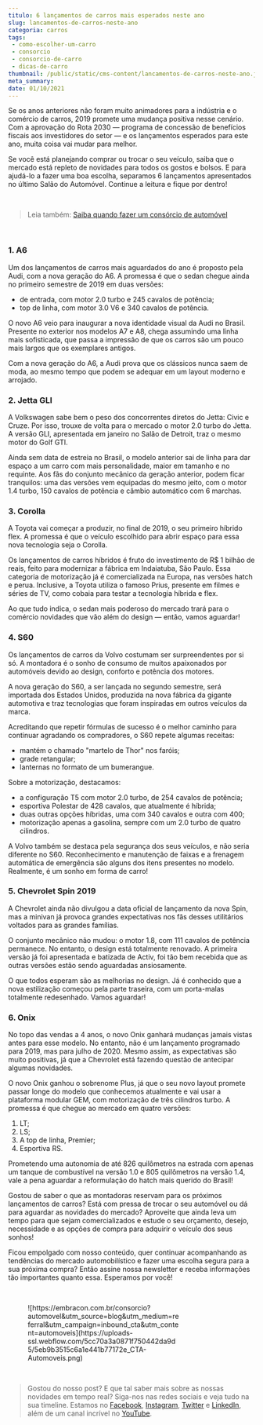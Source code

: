 ```yaml
---
titulo: 6 lançamentos de carros mais esperados neste ano
slug: lancamentos-de-carros-neste-ano
categoria: carros
tags:
 - como-escolher-um-carro
 - consorcio
 - consorcio-de-carro
 - dicas-de-carro
thumbnail: /public/static/cms-content/lancamentos-de-carros-neste-ano.jpg
meta_summary: 
date: 01/10/2021
---
```

Se os anos anteriores não foram muito animadores para a indústria e o comércio de carros, 2019 promete uma mudança positiva nesse cenário. Com a aprovação do Rota 2030 — programa de concessão de benefícios fiscais aos investidores do setor — e os lançamentos esperados para este ano, muita coisa vai mudar para melhor.

Se você está planejando comprar ou trocar o seu veículo, saiba que o mercado está repleto de novidades para todos os gostos e bolsos. E para ajudá-lo a fazer uma boa escolha, separamos 6 lançamentos apresentados no último Salão do Automóvel. Continue a leitura e fique por dentro!

‍

> Leia também: [Saiba quando fazer um consórcio de automóvel](https://www.embracon.com.br/blog/saiba-quando-fazer-um-consorcio-de-automovel)

‍

### 1. A6

Um dos lançamentos de carros mais aguardados do ano é proposto pela Audi, com a nova geração do A6. A promessa é que o sedan chegue ainda no primeiro semestre de 2019 em duas versões:

- de entrada, com motor 2.0 turbo e 245 cavalos de potência;
- top de linha, com motor 3.0 V6 e 340 cavalos de potência.

O novo A6 veio para inaugurar a nova identidade visual da Audi no Brasil. Presente no exterior nos modelos A7 e A8, chega assumindo uma linha mais sofisticada, que passa a impressão de que os carros são um pouco mais largos que os exemplares antigos.

Com a nova geração do A6, a Audi prova que os clássicos nunca saem de moda, ao mesmo tempo que podem se adequar em um layout moderno e arrojado.

### 2. Jetta GLI

A Volkswagen sabe bem o peso dos concorrentes diretos do Jetta: Civic e Cruze. Por isso, trouxe de volta para o mercado o motor 2.0 turbo do Jetta. A versão GLI, apresentada em janeiro no Salão de Detroit, traz o mesmo motor do Golf GTI.

Ainda sem data de estreia no Brasil, o modelo anterior sai de linha para dar espaço a um carro com mais personalidade, maior em tamanho e no requinte. Aos fãs do conjunto mecânico da geração anterior, podem ficar tranquilos: uma das versões vem equipadas do mesmo jeito, com o motor 1.4 turbo, 150 cavalos de potência e câmbio automático com 6 marchas.

### 3. Corolla

A Toyota vai começar a produzir, no final de 2019, o seu primeiro híbrido flex. A promessa é que o veículo escolhido para abrir espaço para essa nova tecnologia seja o Corolla.

Os lançamentos de carros híbridos é fruto do investimento de R$ 1 bilhão de reais, feito para modernizar a fábrica em Indaiatuba, São Paulo. Essa categoria de motorização já é comercializada na Europa, nas versões hatch e perua. Inclusive, a Toyota utiliza o famoso Prius, presente em filmes e séries de TV, como cobaia para testar a tecnologia híbrida e flex.

Ao que tudo indica, o sedan mais poderoso do mercado trará para o comércio novidades que vão além do design — então, vamos aguardar!

### 4. S60

Os lançamentos de carros da Volvo costumam ser surpreendentes por si só. A montadora é o sonho de consumo de muitos apaixonados por automóveis devido ao design, conforto e potência dos motores.

A nova geração do S60, a ser lançada no segundo semestre, será importada dos Estados Unidos, produzida na nova fábrica da gigante automotiva e traz tecnologias que foram inspiradas em outros veículos da marca.

Acreditando que repetir fórmulas de sucesso é o melhor caminho para continuar agradando os compradores, o S60 repete algumas receitas:

- mantém o chamado "martelo de Thor" nos faróis;
- grade retangular;
- lanternas no formato de um bumerangue.

Sobre a motorização, destacamos:

- a configuração T5 com motor 2.0 turbo, de 254 cavalos de potência;
- esportiva Polestar de 428 cavalos, que atualmente é híbrida;
- duas outras opções híbridas, uma com 340 cavalos e outra com 400;
- motorização apenas a gasolina, sempre com um 2.0 turbo de quatro cilindros.

A Volvo também se destaca pela segurança dos seus veículos, e não seria diferente no S60. Reconhecimento e manutenção de faixas e a frenagem automática de emergência são alguns dos itens presentes no modelo. Realmente, é um sonho em forma de carro!

### 5. Chevrolet Spin 2019

A Chevrolet ainda não divulgou a data oficial de lançamento da nova Spin, mas a minivan já provoca grandes expectativas nos fãs desses utilitários voltados para as grandes famílias.

O conjunto mecânico não mudou: o motor 1.8, com 111 cavalos de potência permanece. No entanto, o design está totalmente renovado. A primeira versão já foi apresentada e batizada de Activ, foi tão bem recebida que as outras versões estão sendo aguardadas ansiosamente.

O que todos esperam são as melhorias no design. Já é conhecido que a nova estilização começou pela parte traseira, com um porta-malas totalmente redesenhado. Vamos aguardar!

### 6. Onix

No topo das vendas a 4 anos, o novo Onix ganhará mudanças jamais vistas antes para esse modelo. No entanto, não é um lançamento programado para 2019, mas para julho de 2020. Mesmo assim, as expectativas são muito positivas, já que a Chevrolet está fazendo questão de antecipar algumas novidades.

O novo Onix ganhou o sobrenome Plus, já que o seu novo layout promete passar longe do modelo que conhecemos atualmente e vai usar a plataforma modular GEM, com motorização de três cilindros turbo. A promessa é que chegue ao mercado em quatro versões:

1. LT;
2. LS;
3. A top de linha, Premier;
4. Esportiva RS.

Prometendo uma autonomia de até 826 quilômetros na estrada com apenas um tanque de combustível na versão 1.0 e 805 quilômetros na versão 1.4, vale a pena aguardar a reformulação do hatch mais querido do Brasil!

Gostou de saber o que as montadoras reservam para os próximos lançamentos de carros? Está com pressa de trocar o seu automóvel ou dá para aguardar as novidades do mercado? Aproveite que ainda leva um tempo para que sejam comercializados e estude o seu orçamento, desejo, necessidade e as opções de compra para adquirir o veículo dos seus sonhos!

Ficou empolgado com nosso conteúdo, quer continuar acompanhando as tendências do mercado automobilístico e fazer uma escolha segura para a sua próxima compra? Então assine nossa newsletter e receba informações tão importantes quanto essa. Esperamos por você!

‍

<figure class="w-richtext-figure-type-image w-richtext-align-center" style="max-width:310px"><div>![https://embracon.com.br/consorcio?automovel&utm_source=blog&utm_medium=referral&utm_campaign=inbound_cta&utm_content=automoveis](https://uploads-ssl.webflow.com/5cc70a3a0871f750442da9d5/5eb9b3515c6a1e441b77172e_CTA-Automoveis.png)</div></figure>‍

> Gostou do nosso post? E que tal saber mais sobre as nossas novidades em tempo real? Siga-nos nas redes sociais e veja tudo na sua timeline. Estamos no [Facebook](https://www.facebook.com/embracon/), [Instagram](https://www.instagram.com/embraconoficial/), [Twitter](https://twitter.com/embracon) e [LinkedIn](https://www.linkedin.com/company/1018875/), além de um canal incrível no [YouTube](https://www.youtube.com/channel/UCL-Y0mv9zc73Iek48NLUBzQ).

‍

‍
